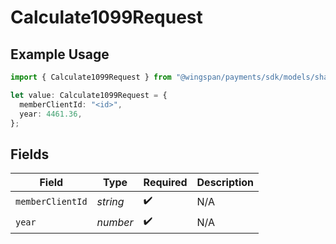 # Calculate1099Request

## Example Usage

```typescript
import { Calculate1099Request } from "@wingspan/payments/sdk/models/shared";

let value: Calculate1099Request = {
  memberClientId: "<id>",
  year: 4461.36,
};
```

## Fields

| Field              | Type               | Required           | Description        |
| ------------------ | ------------------ | ------------------ | ------------------ |
| `memberClientId`   | *string*           | :heavy_check_mark: | N/A                |
| `year`             | *number*           | :heavy_check_mark: | N/A                |